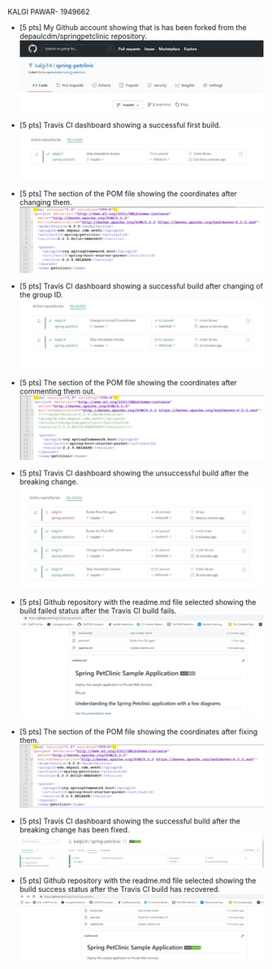 KALGI PAWAR- 1949662

- [5 pts] My Github account showing that is has been forked from the depaulcdm/springpetclinic repository.
![Part1](images/Part1.jpg)

- [5 pts] Travis CI dashboard showing a successful first build.
![Part2](images/Part2.jpg)

- [5 pts] The section of the POM file showing the coordinates after changing them.
![Part3](images/Part3.jpg)

- [5 pts] Travis CI dashboard showing a successful build after changing of the group ID.
![Part4](images/Part4.jpg)

- [5 pts] The section of the POM file showing the coordinates after commenting them out.
![Part5](images/Part5.jpg)

- [5 pts] Travis CI dashboard showing the unsuccessful build after the breaking change.
![Part6](images/Part6.jpg)

- [5 pts] Github repository with the readme.md file selected showing the build failed status after the Travis CI build fails.
![Part7](images/Part7.jpg)

- [5 pts] The section of the POM file showing the coordinates after fixing them.
![Part8](images/Part8.jpg)

- [5 pts] Travis CI dashboard showing the successful build after the breaking change has been fixed.
![Part9](images/Part9.jpg)

- [5 pts]  Github repository with the readme.md file selected showing the build success status after the Travis CI build has recovered.
![Part10](images/Part10.jpg)

